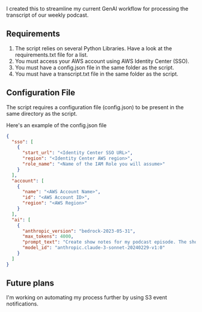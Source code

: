 I created this to streamline my current GenAI workflow for processing the transcript of our weekly podcast.

## Requirements
1. The script relies on several Python Libraries. Have a look at the requirements.txt file for a list.
2. You must access your AWS account using AWS Identity Center (SSO).
3. You must have a config.json file in the same folder as the script.
4. You must have a transcript.txt file in the same folder as the script.

## Configuration File
The script requires a configuration file (config.json) to be present in the same directory as the script.

Here's an example of the config.json file

```json
{
  "sso": [
    {
      "start_url": "<Identity Center SSO URL>",
      "region": "<Identity Center AWS region>",
      "role_name": "<Name of the IAM Role you will assume>"
    }
  ],
  "account": [
    {
      "name": "<AWS Account Name>",
      "id": "<AWS Account ID>",
      "region": "<AWS Region>"
    }
  ],
  "ai": [
    {
      "anthropic_version": "bedrock-2023-05-31",
      "max_tokens": 4000,
      "prompt_text": "Create show notes for my podcast episode. The show notes should include an engaging summary, key takeaways, episode highlights, memorable quotes, action steps for listeners, blog post ideas, and a call to action. In addition, create the following for the website - page slug, page description, and page title. Here's the transcript:",
      "model_id": "anthropic.claude-3-sonnet-20240229-v1:0"
    }
  ]
}
```

## Future plans
I'm working on automating my process further by using S3 event notifications.
